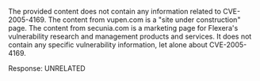 The provided content does not contain any information related to CVE-2005-4169. The content from vupen.com is a "site under construction" page. The content from secunia.com is a marketing page for Flexera's vulnerability research and management products and services. It does not contain any specific vulnerability information, let alone about CVE-2005-4169.

Response: UNRELATED